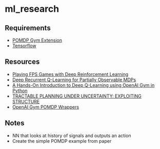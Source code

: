 # ml_research

## Requirements
* [POMDP Gym Extension](https://github.com/d3sm0/gym_pomdp)
* [Tensorflow](https://www.tensorflow.org/install)

## Resources
* [Playing FPS Games with Deep Reinforcement Learning](https://arxiv.org/pdf/1609.05521.pdf)
* [Deep Recurrent Q-Learning for Partially Observable MDPs](https://arxiv.org/pdf/1507.06527.pdf)
* [A Hands-On Introduction to Deep Q-Learning using OpenAI Gym in Python](https://www.analyticsvidhya.com/blog/2019/04/introduction-deep-q-learning-python/)
* [TRACTABLE PLANNING UNDER UNCERTAINTY: EXPLOITING STRUCTURE](https://www.cs.mcgill.ca/~jpineau/files/jpineau-thesis.pdf)
* [OpenAI Gym POMDP Wrappers](https://github.com/stweigand/gym-pomdp-wrappers)

## Notes
* NN that looks at history of signals and outputs an action
* Create the simple POMDP example from paper
